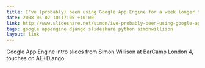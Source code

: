 ```yaml
---
title: I've (probably) been using Google App Engine for a week longer than you have
date: 2008-06-02 10:17:05 +10:00
link: http://www.slideshare.net/simon/ive-probably-been-using-google-app-engine-for-a-week-longer-than-you-have/
tags: google appengine django slideshare python simonwillison
layout: link
---
```

Google App Engine intro slides from Simon Willison at BarCamp London 4, touches on AE+Django.
